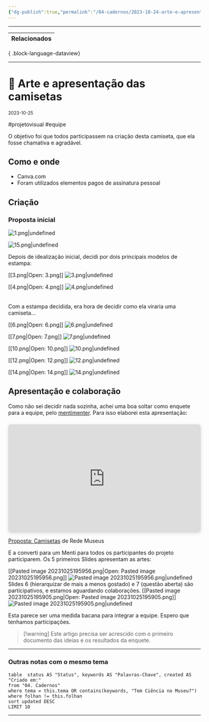 ```yaml
---
{"dg-publish":true,"permalink":"/04-cadernos/2023-10-24-arte-e-apresentacao-das-camisetas/","tags":["🧠️/📝️/🌱️"],"created":"2023-10-25T18:57:32.654-03:00","updated":"2023-10-25T20:06:37.393-03:00"}
---
```



***
| Relacionados |
| ------------ |

{ .block-language-dataview}
***





#  🌱️ Arte e apresentação das camisetas 
<small>2023-10-25</small>

#projetovisual #equipe

O objetivo foi que todos participassem na criação desta camiseta, que ela fosse chamativa e agradável.

## Como e onde

- Canva.com
- Foram utilizados elementos pagos de assinatura pessoal

## Criação

### Proposta inicial

![1.png|undefined](/img/user/XX%20-%20Anexos/1.png)


![15.png|undefined](/img/user/XX%20-%20Anexos/15.png)

Depois de idealização inicial, decidi por dois principais modelos de estampa:



[[3.png|Open: 3.png]]
![3.png|undefined](/img/user/XX%20-%20Anexos/3.png)

[[4.png|Open: 4.png]]
![4.png|undefined](/img/user/XX%20-%20Anexos/4.png)
<br><br><br>
Com a estampa decidida, era hora de decidir como ela viraria uma camiseta…

[[6.png|Open: 6.png]]
![6.png|undefined](/img/user/XX%20-%20Anexos/6.png)

[[7.png|Open: 7.png]]
![7.png|undefined](/img/user/XX%20-%20Anexos/7.png)

[[10.png|Open: 10.png]]
![10.png|undefined](/img/user/XX%20-%20Anexos/10.png)

[[12.png|Open: 12.png]]
![12.png|undefined](/img/user/XX%20-%20Anexos/12.png)

[[14.png|Open: 14.png]]
![14.png|undefined](/img/user/XX%20-%20Anexos/14.png)

## Apresentação e colaboração

Como não sei decidir nada sozinha, achei uma boa soltar como enquete para a equipe, pelo [mentimenter](https://www.mentimeter.com/pt-BR). 
Para isso elaborei esta apresentação:

<div style="position: relative; width: 100%; height: 0; padding-top: 56.2225%;
 padding-bottom: 0; box-shadow: 0 2px 8px 0 rgba(63,69,81,0.16); margin-top: 1.6em; margin-bottom: 0.9em; overflow: hidden;
 border-radius: 8px; will-change: transform;">
  <iframe loading="lazy" style="position: absolute; width: 100%; height: 100%; top: 0; left: 0; border: none; padding: 0;margin: 0;"
    src="https:&#x2F;&#x2F;www.canva.com&#x2F;design&#x2F;DAFyM2swRYc&#x2F;view?embed" allowfullscreen="allowfullscreen" allow="fullscreen">
  </iframe>
</div>
<a href="https:&#x2F;&#x2F;www.canva.com&#x2F;design&#x2F;DAFyM2swRYc&#x2F;view?utm_content=DAFyM2swRYc&amp;utm_campaign=designshare&amp;utm_medium=embeds&amp;utm_source=link" target="_blank" rel="noopener">Proposta: Camisetas</a> de Rede Museus


E a converti para um Menti para todos os participantes do projeto participarem. Os 5 primeiros Slides apresentam as artes:

[[Pasted image 20231025195956.png|Open: Pasted image 20231025195956.png]]
![Pasted image 20231025195956.png|undefined](/img/user/XX%20-%20Anexos/Pasted%20image%2020231025195956.png)
Slides 6 (hierarquizar de mais a menos gostado) e 7 (questão aberta) são participativos, e estamos aguardando colaborações.
[[Pasted image 20231025195905.png|Open: Pasted image 20231025195905.png]]
![Pasted image 20231025195905.png|undefined](/img/user/XX%20-%20Anexos/Pasted%20image%2020231025195905.png)

Esta parece ser uma medida bacana para integrar a equipe. Espero que tenhamos participações.

>[!warning] Este artigo precisa ser acrescido com o primeiro documento das ideias e os resultados da enquete. 


***
### Outras notas com o mesmo tema


``` dataview
table  status AS "Status", keywords AS "Palavras-Chave", created AS "Criado em:"
from "04. Cadernos"
where tema = this.tema OR contains(keywords, "Tem Ciência no Museu?") 
where folhan != this.folhan
sort updated DESC
LIMIT 10
```

***





